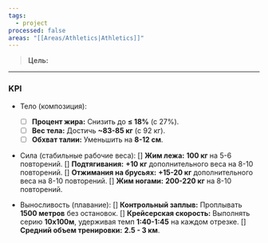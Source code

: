 ```yaml
---
tags:
  - project
processed: false
areas: "[[Areas/Athletics|Athletics]]"
---
```

> **Цель:**
---

### KPI

* Тело (композиция):
	- [ ] **Процент жира:** Снизить до **≤ 18%** (с 27%).
	- [ ] **Вес тела:** Достичь **~83-85 кг** (с 92 кг).
	- [ ] **Обхват талии:** Уменьшить на **8-12 см**.

* Сила (стабильные рабочие веса):
	[] **Жим лежа:** **100 кг** на 5-6 повторений.
	[] **Подтягивания:** **+10 кг** дополнительного веса на 8-10 повторений.
	[] **Отжимания на брусьях:** **+15-20 кг** дополнительного веса на 8-10 повторений.
	[] **Жим ногами:** **200-220 кг** на 8-10 повторений.

* Выносливость (плавание):
	[] **Контрольный заплыв:** Проплывать **1500 метров** без остановок.
	[] **Крейсерская скорость:** Выполнять серию **10х100м**, удерживая темп **1:40-1:45** на каждом отрезке.
	[] **Средний объем тренировки:** **2.5 - 3 км**.